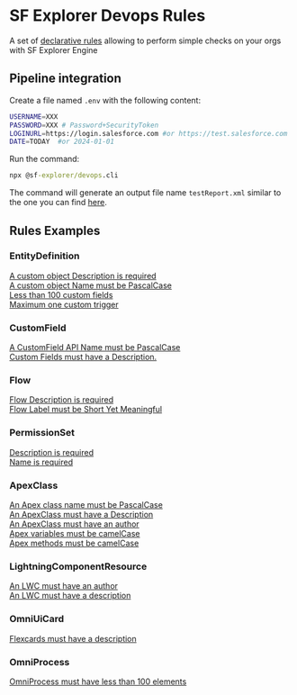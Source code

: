 # SF Explorer Devops Rules

A set of [declarative rules](./defaultRules.js) allowing to perform simple checks on your orgs with SF Explorer Engine

## Pipeline integration
Create a file named `.env` with the following content:
```bash
USERNAME=XXX
PASSWORD=XXX # Password+SecurityToken
LOGINURL=https://login.salesforce.com #or https://test.salesforce.com
DATE=TODAY  #or 2024-01-01
```

Run the command:  
```cmd
npx @sf-explorer/devops.cli
```
The command will generate an output file name `testReport.xml` similar to the one you can find [here](./cli/test-report.xml).


## Rules Examples
### EntityDefinition
[A custom object Description is required](./Sample%20Rules/EntityDefinition/index.md)  
[A custom object Name must be PascalCase](./Sample%20Rules/EntityDefinition/index.md)  
[Less than 100 custom fields](./Sample%20Rules/EntityDefinition/index.md)  
[Maximum one custom trigger](./Sample%20Rules/EntityDefinition/index.md)  

### CustomField
[A CustomField API Name must be PascalCase](./Sample%20Rules/CustomField/index.md)  
[Custom Fields must have a Description.](./Sample%20Rules/CustomField/index.md)  

### Flow
[Flow Description is required](./Sample%20Rules/Flow/index.md)  
[Flow Label must be Short Yet Meaningful](./Sample%20Rules/Flow/index.md)  

### PermissionSet
[Description is required](./Sample%20Rules/PermissionSet/index.md)  
[Name is required](./Sample%20Rules/PermissionSet/index.md)  

### ApexClass
[An Apex class name must be PascalCase](./Sample%20Rules/ApexClass/index.md)  
[An ApexClass must have a Description](./Sample%20Rules/ApexClass/index.md)  
[An ApexClass must have an author](./Sample%20Rules/ApexClass/index.md)  
[Apex variables must be camelCase](./Sample%20Rules/ApexClass/index.md)  
[Apex methods must be camelCase](./Sample%20Rules/ApexClass/index.md)  

### LightningComponentResource
[An LWC must have an author](./Sample%20Rules/LightningComponentResource/index.md)  
[An LWC must have a description](./Sample%20Rules/LightningComponentResource/index.md)  

### OmniUiCard
[Flexcards must have a description](./Sample%20Rules/OmniUiCard/index.md)  

### OmniProcess
[OmniProcess must have less than 100 elements](./Sample%20Rules/OmniProcess/index.md)  


